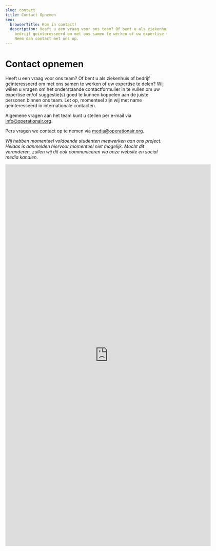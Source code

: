 ```yaml
---
slug: contact
title: Contact Opnemen
seo:
  browserTitle: Kom in contact!
  description: Heeft u een vraag voor ons team? Of bent u als ziekenhuis of
    bedrijf geïnteresseerd om met ons samen te werken of uw expertise te delen?
    Neem dan contact met ons op.
---
```

# Contact opnemen

Heeft u een vraag voor ons team? Of bent u als ziekenhuis of bedrijf geïnteresseerd om met ons samen te werken of uw expertise te delen? Wij willen u vragen om het onderstaande contactformulier in te vullen om uw expertise en/of suggestie(s) goed te kunnen koppelen aan de juiste personen binnen ons team. Let op, momenteel zijn wij met name geïnteresseerd in internationale contacten.

Algemene vragen aan het team kunt u stellen per e-mail via [info@operationair.org](mailto:info@operationair.org).

Pers vragen we contact op te nemen via [media@operationair.org](mailto:media@operationair.org).

*Wij hebben momenteel voldoende studenten meewerken aan ons project. Helaas is aanmelden hiervoor momenteel niet mogelijk. Mocht dit veranderen, zullen wij dit ook communiceren via onze website en social media kanalen.*

<iframe src="https://docs.google.com/forms/d/e/1FAIpQLSerxD20lExQzCFMajbm-Qs7xyZanmaZa1abSb_pPtCR0Rp4rA/viewform?embedded=true" width="640" height="1190" frameborder="0" marginheight="0" marginwidth="0">Laden…</iframe>